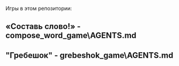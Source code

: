 Игры в этом репозитории:
## «Составь слово!»  - compose_word_game\AGENTS.md
## "Гребешок" -  grebeshok_game\AGENTS.md
